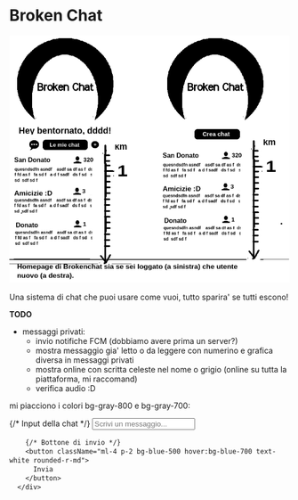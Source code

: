# Broken Chat

![alt text](preview.png "First preview app")

Una sistema di chat che puoi usare come vuoi, tutto sparira' se tutti escono!

**TODO**

- messaggi privati:
  - invio notifiche FCM (dobbiamo avere prima un server?)
  - mostra messaggio gia' letto o da leggere con numerino e grafica diversa in messaggi privati
  - mostra online con scritta celeste nel nome o grigio (online su tutta la piattaforma, mi raccomand)
  - verifica audio :D


mi piacciono i colori bg-gray-800 e bg-gray-700:

<div className="flex items-center p-4 bg-gray-800 text-white">
        {/* Input della chat */}
        <input
          type="text"
          placeholder="Scrivi un messaggio..."
          className="flex-1 p-2 bg-gray-700 text-white rounded-l-md"
        />
        
        {/* Bottone di invio */}
        <button className="ml-4 p-2 bg-blue-500 hover:bg-blue-700 text-white rounded-r-md">
          Invia
        </button>
      </div>